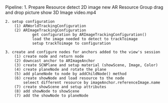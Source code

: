 Pipeline:
    1. Prepare Resource
        detect 2D image
            new AR Resource Group
            drag and drop picture
        show 3D Image 
        video.mp4

    2. setup configuration
        (1) ARWorldTrackingConfiguration
        (2) ARImageTrackingConfiguration
                get configuration by ARImageTrackingConfiguration()
                load the image needed to detect to trackToimage
                setup trackToimage to configuration 

    3. create and configure nodes for anchors added to the view's session
        (1) create node and return node
        (2) downcast anchor to ARImageAnchor 
        (3) create SCNPlane and setup material (showScene, Image, Color)
        (4) create planeNode and rotate the plane
        (5) add planeNode to node by addChildNode() method
        (6) create showNode and load resource to the node
            seleect different resource by imageAnchor.referenceImage.name
        (7) create showScene and setup attributes
        (8) add showNode to showScene
        (7) add the showNode to planeNode
